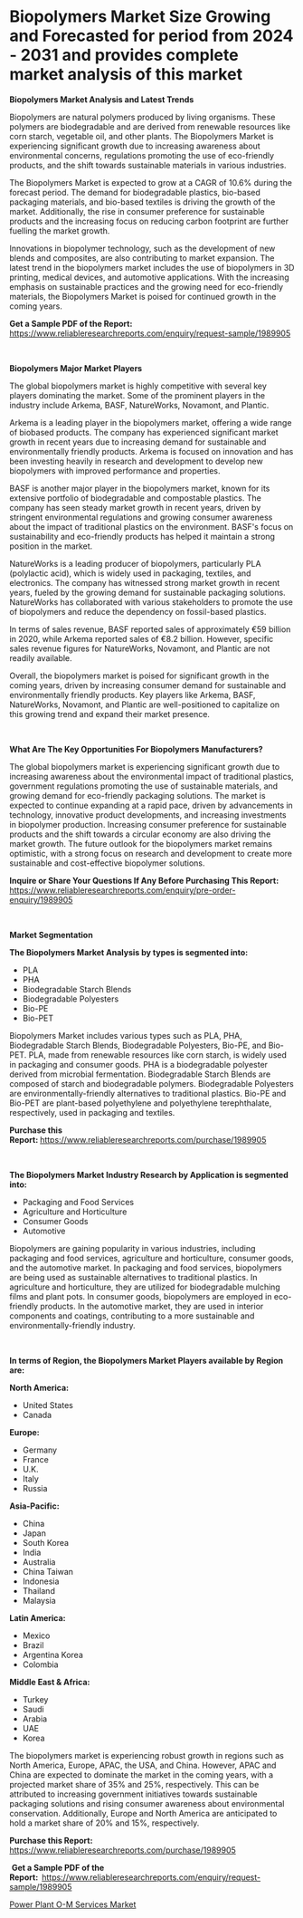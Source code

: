 <p><h1>Biopolymers Market Size Growing and Forecasted for period from 2024 - 2031 and provides complete market analysis of this market</h1></p><p><strong>Biopolymers Market Analysis and Latest Trends</strong></p>
<p><p>Biopolymers are natural polymers produced by living organisms. These polymers are biodegradable and are derived from renewable resources like corn starch, vegetable oil, and other plants. The Biopolymers Market is experiencing significant growth due to increasing awareness about environmental concerns, regulations promoting the use of eco-friendly products, and the shift towards sustainable materials in various industries.</p><p>The Biopolymers Market is expected to grow at a CAGR of 10.6% during the forecast period. The demand for biodegradable plastics, bio-based packaging materials, and bio-based textiles is driving the growth of the market. Additionally, the rise in consumer preference for sustainable products and the increasing focus on reducing carbon footprint are further fuelling the market growth.</p><p>Innovations in biopolymer technology, such as the development of new blends and composites, are also contributing to market expansion. The latest trend in the biopolymers market includes the use of biopolymers in 3D printing, medical devices, and automotive applications. With the increasing emphasis on sustainable practices and the growing need for eco-friendly materials, the Biopolymers Market is poised for continued growth in the coming years.</p></p>
<p><strong>Get a Sample PDF of the Report:&nbsp;</strong> <a href="https://www.reliableresearchreports.com/enquiry/request-sample/1989905">https://www.reliableresearchreports.com/enquiry/request-sample/1989905</a></p>
<p>&nbsp;</p>
<p><strong>Biopolymers Major Market Players</strong></p>
<p><p>The global biopolymers market is highly competitive with several key players dominating the market. Some of the prominent players in the industry include Arkema, BASF, NatureWorks, Novamont, and Plantic.</p><p>Arkema is a leading player in the biopolymers market, offering a wide range of biobased products. The company has experienced significant market growth in recent years due to increasing demand for sustainable and environmentally friendly products. Arkema is focused on innovation and has been investing heavily in research and development to develop new biopolymers with improved performance and properties.</p><p>BASF is another major player in the biopolymers market, known for its extensive portfolio of biodegradable and compostable plastics. The company has seen steady market growth in recent years, driven by stringent environmental regulations and growing consumer awareness about the impact of traditional plastics on the environment. BASF's focus on sustainability and eco-friendly products has helped it maintain a strong position in the market.</p><p>NatureWorks is a leading producer of biopolymers, particularly PLA (polylactic acid), which is widely used in packaging, textiles, and electronics. The company has witnessed strong market growth in recent years, fueled by the growing demand for sustainable packaging solutions. NatureWorks has collaborated with various stakeholders to promote the use of biopolymers and reduce the dependency on fossil-based plastics.</p><p>In terms of sales revenue, BASF reported sales of approximately €59 billion in 2020, while Arkema reported sales of €8.2 billion. However, specific sales revenue figures for NatureWorks, Novamont, and Plantic are not readily available.</p><p>Overall, the biopolymers market is poised for significant growth in the coming years, driven by increasing consumer demand for sustainable and environmentally friendly products. Key players like Arkema, BASF, NatureWorks, Novamont, and Plantic are well-positioned to capitalize on this growing trend and expand their market presence.</p></p>
<p>&nbsp;</p>
<p><strong>What Are The Key Opportunities For Biopolymers Manufacturers?</strong></p>
<p><p>The global biopolymers market is experiencing significant growth due to increasing awareness about the environmental impact of traditional plastics, government regulations promoting the use of sustainable materials, and growing demand for eco-friendly packaging solutions. The market is expected to continue expanding at a rapid pace, driven by advancements in technology, innovative product developments, and increasing investments in biopolymer production. Increasing consumer preference for sustainable products and the shift towards a circular economy are also driving the market growth. The future outlook for the biopolymers market remains optimistic, with a strong focus on research and development to create more sustainable and cost-effective biopolymer solutions.</p></p>
<p><strong>Inquire or Share Your Questions If Any Before Purchasing This Report:</strong> <a href="https://www.reliableresearchreports.com/enquiry/pre-order-enquiry/1989905">https://www.reliableresearchreports.com/enquiry/pre-order-enquiry/1989905</a></p>
<p>&nbsp;</p>
<p><strong>Market Segmentation</strong></p>
<p><strong>The Biopolymers Market Analysis by types is segmented into:</strong></p>
<p><ul><li>PLA</li><li>PHA</li><li>Biodegradable Starch Blends</li><li>Biodegradable Polyesters</li><li>Bio-PE</li><li>Bio-PET</li></ul></p>
<p><p>Biopolymers Market includes various types such as PLA, PHA, Biodegradable Starch Blends, Biodegradable Polyesters, Bio-PE, and Bio-PET. PLA, made from renewable resources like corn starch, is widely used in packaging and consumer goods. PHA is a biodegradable polyester derived from microbial fermentation. Biodegradable Starch Blends are composed of starch and biodegradable polymers. Biodegradable Polyesters are environmentally-friendly alternatives to traditional plastics. Bio-PE and Bio-PET are plant-based polyethylene and polyethylene terephthalate, respectively, used in packaging and textiles.</p></p>
<p><strong>Purchase this Report:&nbsp;</strong><a href="https://www.reliableresearchreports.com/purchase/1989905">https://www.reliableresearchreports.com/purchase/1989905</a></p>
<p>&nbsp;</p>
<p><strong>The Biopolymers Market Industry Research by Application is segmented into:</strong></p>
<p><ul><li>Packaging and Food Services</li><li>Agriculture and Horticulture</li><li>Consumer Goods</li><li>Automotive</li></ul></p>
<p><p>Biopolymers are gaining popularity in various industries, including packaging and food services, agriculture and horticulture, consumer goods, and the automotive market. In packaging and food services, biopolymers are being used as sustainable alternatives to traditional plastics. In agriculture and horticulture, they are utilized for biodegradable mulching films and plant pots. In consumer goods, biopolymers are employed in eco-friendly products. In the automotive market, they are used in interior components and coatings, contributing to a more sustainable and environmentally-friendly industry.</p></p>
<p>&nbsp;</p>
<p><strong>In terms of Region, the Biopolymers Market Players available by Region are:</strong></p>
<p>
    <p> <strong> North America: </strong>
        <ul>
            <li>United States</li>
            <li>Canada</li>
        </ul>
        </p> 
    <p> <strong> Europe: </strong>
        <ul>
            <li>Germany</li>
            <li>France</li>
            <li>U.K.</li>
            <li>Italy</li>
            <li>Russia</li>
        </ul>
        </p> 
    <p> <strong> Asia-Pacific: </strong>
        <ul>
            <li>China</li>
            <li>Japan</li>
            <li>South Korea</li>
            <li>India</li>
            <li>Australia</li>
            <li>China Taiwan</li>
            <li>Indonesia</li>
            <li>Thailand</li>
            <li>Malaysia</li>
        </ul>
        </p> 
    <p> <strong> Latin America: </strong>
        <ul>
            <li>Mexico</li>
            <li>Brazil</li>
            <li>Argentina Korea</li>
            <li>Colombia</li>
        </ul>
        </p> 
    <p> <strong> Middle East & Africa: </strong>
        <ul>
            <li>Turkey</li>
            <li>Saudi</li>
            <li>Arabia</li>
            <li>UAE</li>
            <li>Korea</li>
        </ul>
    </p>
    </p>
<p><p>The biopolymers market is experiencing robust growth in regions such as North America, Europe, APAC, the USA, and China. However, APAC and China are expected to dominate the market in the coming years, with a projected market share of 35% and 25%, respectively. This can be attributed to increasing government initiatives towards sustainable packaging solutions and rising consumer awareness about environmental conservation. Additionally, Europe and North America are anticipated to hold a market share of 20% and 15%, respectively.</p></p>
<p><strong>Purchase this Report: </strong><a href="https://www.reliableresearchreports.com/purchase/1989905">https://www.reliableresearchreports.com/purchase/1989905</a></p>
<p>&nbsp;<strong>Get a Sample PDF of the Report:&nbsp;&nbsp;</strong><a href="https://www.reliableresearchreports.com/enquiry/request-sample/1989905">https://www.reliableresearchreports.com/enquiry/request-sample/1989905</a></p>
<p><strong></strong></p>
<p><p><a href="https://cat-emmental-94b.notion.site/Power-Plant-O-M-Services-Market-Provides-a-Comprehensive-Analysis-Including-a-Macro-Overview-of-the--80cd4d2d592e45b6b8057e50b413d2c1">Power Plant O-M Services Market</a></p></p>